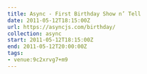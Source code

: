 ```yaml
---
title: Async - First Birthday Show n’ Tell
date: 2011-05-12T18:15:00Z
url: https://asyncjs.com/birthday/
collection: async
start: 2011-05-12T18:15:00Z
end: 2011-05-12T20:00:00Z
tags:
- venue:9c2xrvg7+m9
---
```

